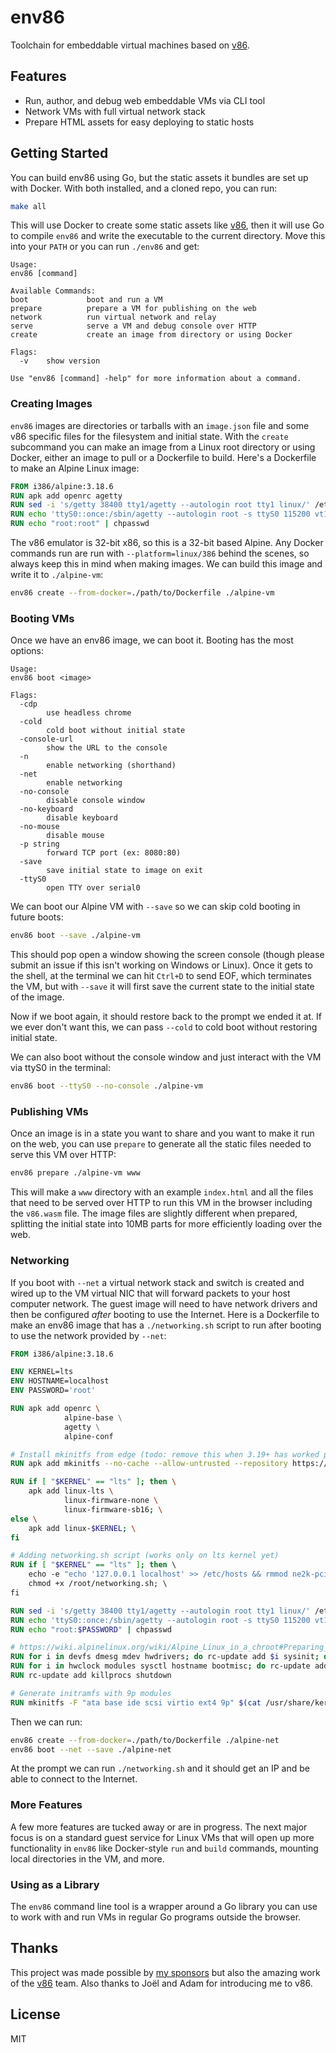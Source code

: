 # env86

Toolchain for embeddable virtual machines based on [v86](https://github.com/copy/v86).

## Features

* Run, author, and debug web embeddable VMs via CLI tool
* Network VMs with full virtual network stack
* Prepare HTML assets for easy deploying to static hosts


## Getting Started

You can build env86 using Go, but the static assets it bundles are set up with Docker. With both installed,
and a cloned repo, you can run:

```sh
make all
```

This will use Docker to create some static assets like [v86](https://github.com/copy/v86),
then it will use Go to compile `env86` and write the executable to the current directory. Move this into your `PATH` or you can run `./env86` and get:

```
Usage:
env86 [command]

Available Commands:
boot             boot and run a VM
prepare          prepare a VM for publishing on the web
network          run virtual network and relay
serve            serve a VM and debug console over HTTP
create           create an image from directory or using Docker

Flags:
  -v    show version

Use "env86 [command] -help" for more information about a command.
```

### Creating Images

`env86` images are directories or tarballs with an `image.json` file and some v86 specific files
for the filesystem and initial state. With the `create` subcommand you can make an image from a Linux root directory
or using Docker, either an image to pull or a Dockerfile to build. Here's a Dockerfile to make an
Alpine Linux image:

```Dockerfile
FROM i386/alpine:3.18.6
RUN apk add openrc agetty
RUN sed -i 's/getty 38400 tty1/agetty --autologin root tty1 linux/' /etc/inittab
RUN echo 'ttyS0::once:/sbin/agetty --autologin root -s ttyS0 115200 vt100' >> /etc/inittab 
RUN echo "root:root" | chpasswd
``` 

The v86 emulator is 32-bit x86, so this is a 32-bit based Alpine. Any Docker commands run are run with
`--platform=linux/386` behind the scenes, so always keep this in mind when making images. We can build this
image and write it to `./alpine-vm`:

```sh
env86 create --from-docker=./path/to/Dockerfile ./alpine-vm
```

### Booting VMs

Once we have an env86 image, we can boot it. Booting has the most options:

```
Usage:
env86 boot <image>

Flags:
  -cdp
        use headless chrome
  -cold
        cold boot without initial state
  -console-url
        show the URL to the console
  -n
        enable networking (shorthand)
  -net
        enable networking
  -no-console
        disable console window
  -no-keyboard
        disable keyboard
  -no-mouse
        disable mouse
  -p string
        forward TCP port (ex: 8080:80)
  -save
        save initial state to image on exit
  -ttyS0
        open TTY over serial0
```

We can boot our Alpine VM with `--save` so we can skip cold booting in future boots:

```sh
env86 boot --save ./alpine-vm
```

This should pop open a window showing the screen console (though please submit an issue if this isn't
working on Windows or Linux). Once it gets to the shell, at the terminal we can hit `Ctrl+D` to send EOF,
which terminates the VM, but with `--save` it will first save the current state to the initial state of the image.

Now if we boot again, it should restore back to the prompt we ended it at. If we ever don't want this,
we can pass `--cold` to cold boot without restoring initial state.

We can also boot without the console window and just interact with the VM via ttyS0 in the terminal:

```sh
env86 boot --ttyS0 --no-console ./alpine-vm
```

### Publishing VMs

Once an image is in a state you want to share and you want to make it run on the web, you can use `prepare` to 
generate all the static files needed to serve this VM over HTTP:

```sh
env86 prepare ./alpine-vm www
```

This will make a `www` directory with an example `index.html` and all the files that need to be served over
HTTP to run this VM in the browser including the `v86.wasm` file. The image files are slightly different when prepared, splitting the initial state into 10MB parts for more efficiently loading over the web.

### Networking

If you boot with `--net` a virtual network stack and switch is created and wired up to the VM virtual NIC that will forward packets to your host computer network. The guest image will need to have network drivers and then be configured *after* booting to use the Internet. Here is a Dockerfile to make an env86 image that has a `./networking.sh` script to run after
booting to use the network provided by `--net`:

```Dockerfile
FROM i386/alpine:3.18.6

ENV KERNEL=lts
ENV HOSTNAME=localhost
ENV PASSWORD='root'

RUN apk add openrc \ 
            alpine-base \
            agetty \
            alpine-conf

# Install mkinitfs from edge (todo: remove this when 3.19+ has worked properly with 9pfs)
RUN apk add mkinitfs --no-cache --allow-untrusted --repository https://dl-cdn.alpinelinux.org/alpine/edge/main/ 

RUN if [ "$KERNEL" == "lts" ]; then \
    apk add linux-lts \
            linux-firmware-none \
            linux-firmware-sb16; \
else \
    apk add linux-$KERNEL; \
fi

# Adding networking.sh script (works only on lts kernel yet)
RUN if [ "$KERNEL" == "lts" ]; then \ 
    echo -e "echo '127.0.0.1 localhost' >> /etc/hosts && rmmod ne2k-pci && modprobe ne2k-pci\nhwclock -s\nsetup-interfaces -a -r" > /root/networking.sh && \ 
    chmod +x /root/networking.sh; \ 
fi

RUN sed -i 's/getty 38400 tty1/agetty --autologin root tty1 linux/' /etc/inittab
RUN echo 'ttyS0::once:/sbin/agetty --autologin root -s ttyS0 115200 vt100' >> /etc/inittab 
RUN echo "root:$PASSWORD" | chpasswd

# https://wiki.alpinelinux.org/wiki/Alpine_Linux_in_a_chroot#Preparing_init_services
RUN for i in devfs dmesg mdev hwdrivers; do rc-update add $i sysinit; done
RUN for i in hwclock modules sysctl hostname bootmisc; do rc-update add $i boot; done
RUN rc-update add killprocs shutdown

# Generate initramfs with 9p modules
RUN mkinitfs -F "ata base ide scsi virtio ext4 9p" $(cat /usr/share/kernel/$KERNEL/kernel.release)
```

Then we can run:

```sh
env86 create --from-docker=./path/to/Dockerfile ./alpine-net
env86 boot --net --save ./alpine-net
```

At the prompt we can run `./networking.sh` and it should get an IP and be able to connect to the Internet. 

### More Features

A few more features are tucked away or are in progress. The next major focus is on a standard guest service
for Linux VMs that will open up more functionality in `env86` like Docker-style `run` and `build` commands,
mounting local directories in the VM, and more.

### Using as a Library

The `env86` command line tool is a wrapper around a Go library you can use to work with and run VMs in regular
Go programs outside the browser. 


## Thanks

This project was made possible by [my sponsors](https://github.com/sponsors/progrium) but also the amazing work of the [v86](https://github.com/copy/v86) team. Also thanks to Joël and Adam for introducing me to v86.

## License

MIT